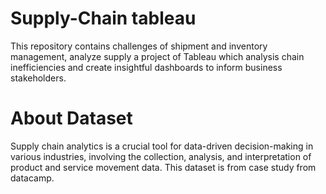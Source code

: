 # Supply-Chain tableau
This repository  contains challenges of shipment and inventory management, analyze supply a project of Tableau which analysis chain inefficiencies and create insightful dashboards to inform business stakeholders.

# About Dataset
Supply chain analytics is a crucial tool for data-driven decision-making in various industries, involving the collection, analysis, and interpretation of product and service movement data.
This dataset is from case study from datacamp.
